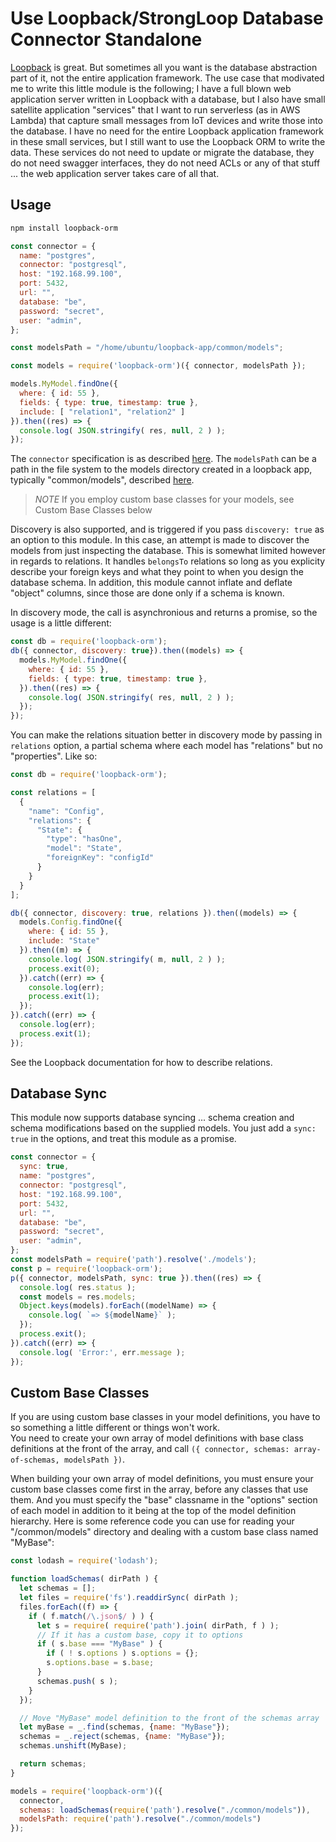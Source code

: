 # Use Loopback/StrongLoop Database Connector Standalone

[Loopback](https://loopback.io/doc/en/lb3/index.html) is great.  But sometimes all you want is the database abstraction part of it,
not the entire application framework.  The use case that modivated me to write this little module is the following; I have a full
blown web application server written in Loopback with a database, but I also have small satellite application "services" that I
want to run serverless (as in AWS Lambda) that capture small messages from IoT devices and write those into the database.  I have no
need for the entire Loopback application framework in these small services, but I still want to use the Loopback ORM to write
the data.  These services do not need to update or migrate the database, they do not need swagger interfaces, they do not need
ACLs or any of that stuff ... the web application server takes care of all that.

## Usage

```sh
npm install loopback-orm
```

```js
const connector = {
  name: "postgres",
  connector: "postgresql",
  host: "192.168.99.100",
  port: 5432,
  url: "",
  database: "be",
  password: "secret",
  user: "admin",
};

const modelsPath = "/home/ubuntu/loopback-app/common/models";

const models = require('loopback-orm')({ connector, modelsPath });

models.MyModel.findOne({
  where: { id: 55 },
  fields: { type: true, timestamp: true },
  include: [ "relation1", "relation2" ]
}).then((res) => {
  console.log( JSON.stringify( res, null, 2 ) );
});
```

The `connector` specification is as described [here](https://loopback.io/doc/en/lb3/Defining-data-sources.html).  The `modelsPath` can
be a path in the file system to the models directory created in a loopback app, typically "common/models", 
described [here](https://loopback.io/doc/en/lb3/Customizing-models.html).

> *NOTE* If you employ custom base classes for your models, see Custom Base Classes below

Discovery is also supported, and is triggered if you pass `discovery: true` as an option to this module.  In this case, an attempt is made to
discover the models from just inspecting the database.  This is somewhat limited however in regards to relations.  It handles `belongsTo`
relations so long as you explicity describe your foreign keys and what they point to when you design the database schema.  In addition, this module
cannot inflate and deflate "object" columns, since those are done only if a schema is known.
 
In discovery mode, the call is asynchronious and returns a promise, so the usage is a little different:

```js
const db = require('loopback-orm');
db({ connector, discovery: true}).then((models) => {
  models.MyModel.findOne({
    where: { id: 55 },
    fields: { type: true, timestamp: true },
  }).then((res) => {
    console.log( JSON.stringify( res, null, 2 ) );
  });
});
```

You can make the relations situation better in discovery mode by passing in `relations` option, a partial schema where each model has "relations" 
but no "properties".  Like so:

```js
const db = require('loopback-orm');

const relations = [
  {
    "name": "Config",
    "relations": {
      "State": {
        "type": "hasOne",
        "model": "State",
        "foreignKey": "configId"
      }
    }
  }
];

db({ connector, discovery: true, relations }).then((models) => {
  models.Config.findOne({
    where: { id: 55 },
    include: "State"
  }).then((m) => {
    console.log( JSON.stringify( m, null, 2 ) );
    process.exit(0);
  }).catch((err) => {
    console.log(err);
    process.exit(1);
  });
}).catch((err) => {
  console.log(err);
  process.exit(1);
});
```

See the Loopback documentation for how to describe relations.

## Database Sync

This module now supports database syncing ... schema creation and schema modifications based on the supplied models.  You just add a `sync: true`
in the options, and treat this module as a promise.

```js
const connector = {
  sync: true,
  name: "postgres",
  connector: "postgresql",
  host: "192.168.99.100",
  port: 5432,
  url: "",
  database: "be",
  password: "secret",
  user: "admin",
};
const modelsPath = require('path').resolve('./models');
const p = require('loopback-orm');
p({ connector, modelsPath, sync: true }).then((res) => {
  console.log( res.status );
  const models = res.models;
  Object.keys(models).forEach((modelName) => {
    console.log( `=> ${modelName}` );
  });
  process.exit();
}).catch((err) => {
  console.log( 'Error:', err.message );
});
```

## Custom Base Classes

If you are using custom base classes in your model definitions, you have to so something a little different or things won't work.  
You need to create your own array of model definitions with base class definitions at the front of the array, and call 
`({ connector, schemas: array-of-schemas, modelsPath })`.

When building your own array of model definitions, you must ensure your custom base classes come first in the array,
before any classes that use them.  And you must specify the "base" classname in the "options" section of each model
in addition to it being at the top of the model definition hierarchy.  Here is some reference code you can use for
reading your "/common/models" directory and dealing with a custom base class named "MyBase":

```js
const lodash = require('lodash');

function loadSchemas( dirPath ) {
  let schemas = [];
  let files = require('fs').readdirSync( dirPath );
  files.forEach((f) => {
    if ( f.match(/\.json$/ ) ) {
      let s = require( require('path').join( dirPath, f ) );
      // If it has a custom base, copy it to options
      if ( s.base === "MyBase" ) {
        if ( ! s.options ) s.options = {};
        s.options.base = s.base;
      }
      schemas.push( s );
    }
  });

  // Move "MyBase" model definition to the front of the schemas array
  let myBase = _.find(schemas, {name: "MyBase"});
  schemas = _.reject(schemas, {name: "MyBase"});
  schemas.unshift(MyBase);

  return schemas;
}

models = require('loopback-orm')({
  connector,
  schemas: loadSchemas(require('path').resolve("./common/models")),
  modelsPath: require('path').resolve("./common/models")
});
```

